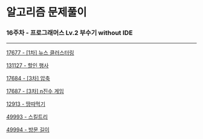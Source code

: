 # 알고리즘 문제풀이

### 16주차 - 프로그래머스 Lv.2 부수기 without IDE

---

[17677 - [1차] 뉴스 클러스터링](https://school.programmers.co.kr/learn/courses/30/lessons/17677)

[131127 - 할인 행사](https://school.programmers.co.kr/learn/courses/30/lessons/131127)

[17684 - [3차] 압축](https://school.programmers.co.kr/learn/courses/30/lessons/17684)

[17687 - [3차] n진수 게임](https://school.programmers.co.kr/learn/courses/30/lessons/17687)

[12913 - 땅따먹기](https://school.programmers.co.kr/learn/courses/30/lessons/12913)

[49993 - 스킬트리](https://school.programmers.co.kr/learn/courses/30/lessons/49993)

[49994 - 방문 길이](https://school.programmers.co.kr/learn/courses/30/lessons/49994)
